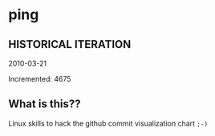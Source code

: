 # ping

## HISTORICAL ITERATION
2010-03-21

Incremented: 4675

## What is this?? 
Linux skills to hack the github commit visualization chart `;-)`
